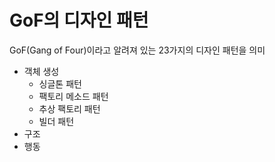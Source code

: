 # GoF의 디자인 패턴

GoF(Gang of Four)이라고 알려져 있는 23가지의 디자인 패턴을 의미
- 객체 생성
  - 싱글톤 패턴
  - 팩토리 메소드 패턴
  - 추상 팩토리 패턴
  - 빌더 패턴
- 구조 
- 행동


